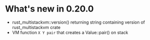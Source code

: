 # What's new in 0.20.0

* rust_multistackvm::version() returning string containing version of rust_multistackvm crate
* VM function ```X Y pair``` that creates a Value::pair() on stack
